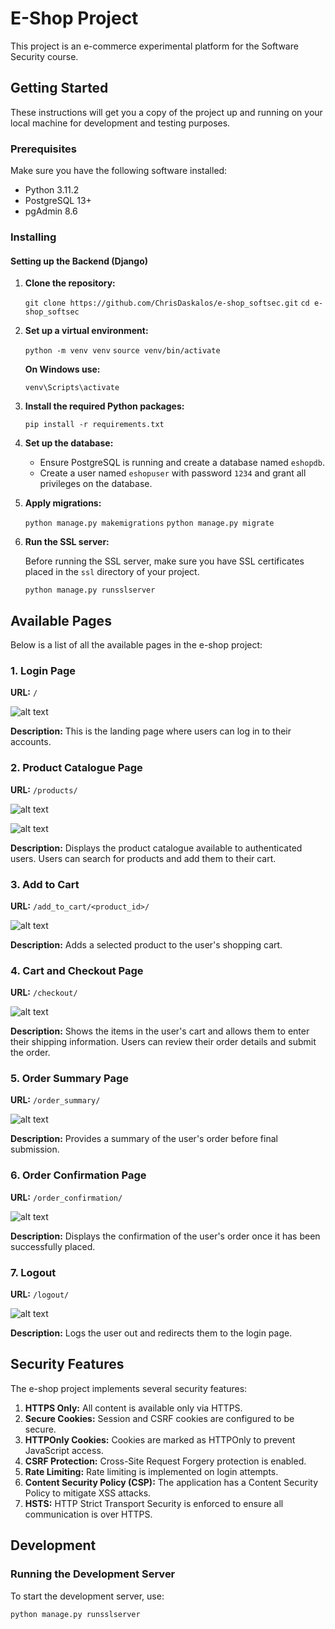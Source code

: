 # E-Shop Project

This project is an e-commerce experimental platform for the Software Security course.

## Getting Started

These instructions will get you a copy of the project up and running on your local machine for development and testing purposes.

### Prerequisites

Make sure you have the following software installed:

- Python 3.11.2
- PostgreSQL 13+
- pgAdmin 8.6

### Installing

#### Setting up the Backend (Django)

1. **Clone the repository:**


    `git clone https://github.com/ChrisDaskalos/e-shop_softsec.git`
    `cd e-shop_softsec`


2. **Set up a virtual environment:**


    `python -m venv venv`
    `source venv/bin/activate`

    
    **On Windows use:**


    `venv\Scripts\activate`


3. **Install the required Python packages:**
   

    `pip install -r requirements.txt`


4. **Set up the database:**

    - Ensure PostgreSQL is running and create a database named `eshopdb`.
    - Create a user named `eshopuser` with password `1234` and grant all privileges on the database.

5. **Apply migrations:**

    `python manage.py makemigrations`
    `python manage.py migrate`

6. **Run the SSL server:**

    Before running the SSL server, make sure you have SSL certificates placed in the `ssl` directory of your project.

    `python manage.py runsslserver`


## Available Pages

Below is a list of all the available pages in the e-shop project:

### 1. Login Page

**URL:** `/`

![alt text](assets/images/image-1.png)

**Description:** This is the landing page where users can log in to their accounts.

### 2. Product Catalogue Page

**URL:** `/products/`

![alt text](assets/images/image-2.png)

![alt text](assets/images/image-3.png)

**Description:** Displays the product catalogue available to authenticated users. Users can search for products and add them to their cart.

### 3. Add to Cart

**URL:** `/add_to_cart/<product_id>/`

![alt text](assets/images/image-4.png)

**Description:** Adds a selected product to the user's shopping cart.

### 4. Cart and Checkout Page

**URL:** `/checkout/`

![alt text](assets/images/image-5.png)

**Description:** Shows the items in the user's cart and allows them to enter their shipping information. Users can review their order details and submit the order.

### 5. Order Summary Page

**URL:** `/order_summary/`

![alt text](assets/images/image-6.png)

**Description:** Provides a summary of the user's order before final submission.

### 6. Order Confirmation Page

**URL:** `/order_confirmation/`

![alt text](assets/images/image-7.png)

**Description:** Displays the confirmation of the user's order once it has been successfully placed.

### 7. Logout

**URL:** `/logout/`

![alt text](assets/images/image.png)

**Description:** Logs the user out and redirects them to the login page.

## Security Features

The e-shop project implements several security features:

1. **HTTPS Only:** All content is available only via HTTPS.
2. **Secure Cookies:** Session and CSRF cookies are configured to be secure.
3. **HTTPOnly Cookies:** Cookies are marked as HTTPOnly to prevent JavaScript access.
4. **CSRF Protection:** Cross-Site Request Forgery protection is enabled.
5. **Rate Limiting:** Rate limiting is implemented on login attempts.
6. **Content Security Policy (CSP):** The application has a Content Security Policy to mitigate XSS attacks.
7. **HSTS:** HTTP Strict Transport Security is enforced to ensure all communication is over HTTPS.

## Development

### Running the Development Server

To start the development server, use:

`python manage.py runsslserver`
